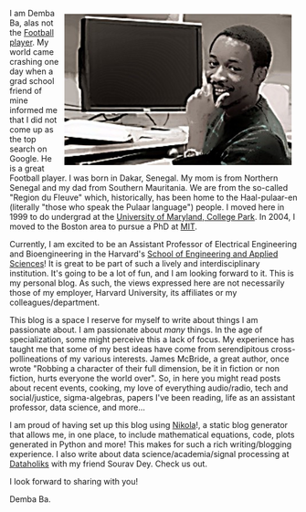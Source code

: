 <!--
.. title: Demba Ba
.. slug: index
.. date: 2015-08-13 20:44:29 UTC-05:00
.. tags:
.. category:
.. link:
.. description:
.. type: text
-->

<img style="float: right" src="/Demba_cartoon2.jpeg" hspace="10" vspace="10"> I am Demba Ba, alas not the [Football player](https://en.wikipedia.org/wiki/Demba_Ba). My world came crashing one day when a grad school friend of mine informed me that I did not come up as the top search on Google. He is a great Football player. I was born in Dakar, Senegal. My mom is from Northern Senegal and my dad from Southern Mauritania. We are from the so-called "Region du Fleuve" which, historically, has been home to the Haal-pulaar-en (literally "those who speak the Pulaar language") people. I moved here in 1999 to do undergrad at the [University of Maryland, College Park](http://umd.edu). In 2004, I moved to the Boston area to pursue a PhD at [MIT](http://mit.edu).


Currently, I am excited to be an Assistant Professor of Electrical Engineering and Bioengineering in the Harvard's [School of Engineering and Applied Sciences](http://seas.harvard.edu)! It is great to be part of such a lively and interdisciplinary institution. It's going to be a lot of fun, and I am looking forward to it. This is my personal blog. As such, the views expressed here are not necessarily those of my employer, Harvard University, its affiliates or my colleagues/department.

This blog is a space I reserve for myself to write about things I am passionate about. I am passionate about *many* things. In the age of specialization, some might perceive this a lack of focus. My experience has taught me that some of my best ideas have come from serendipitous cross-pollineations of my various interests. James McBride, a great author, once wrote "Robbing a character of their full dimension, be it in fiction or non fiction, hurts everyone the world over". So, in here you might read posts about recent events, cooking, my love of everything audio/radio, tech and social/justice, sigma-algebras, papers I've been reading, life as an assistant professor, data science, and more...

I am proud of having set up this blog using [Nikola](http://getnikola.com)!, a static blog generator that allows me, in one place, to include mathematical equations, code, plots generated in Python and more! This makes for such a rich writing/blogging experience. I also write about data science/academia/signal processing at [Dataholiks](http://dataholiks.com) with my friend Sourav Dey. Check us out.

I look forward to sharing with you!


Demba Ba.
